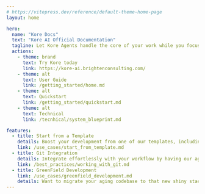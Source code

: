 ```yaml
---
# https://vitepress.dev/reference/default-theme-home-page
layout: home

hero:
  name: "Kore Docs"
  text: "Kore AI Official Documentation"
  tagline: Let Kore Agents handle the core of your work while you focus on the details
  actions:
    - theme: brand
      text: Try Kore today
      link: https://kore-ai.brightenconsulting.com/
    - theme: alt
      text: User Guide
      link: /getting_started/home.md
    - theme: alt
      text: Quickstart
      link: /getting_started/quickstart.md
    - theme: alt
      text: Technical
      link: /tecnhical/system_blueprint.md

features:
  - title: Start from a Template
    details: Boost your development from one of our templates, including Angular, .NET, Python, React, SAPUI5 and more!
    link: /use_cases/start_from_template.md
  - title: Git Integration
    details: Integrate effortlessly with your workflow by having our agents creating new branches and continue where you left off.
    link: /best_practices/working_with_git.md
  - title: GreenField Development
    link: /use_cases/greenfield_development.md
    details: Want to migrate your aging codebase to that new shiny stack? Our agents got you covered!
---
```


